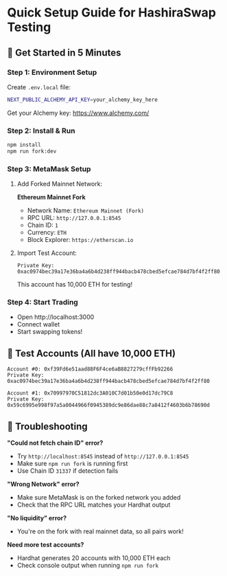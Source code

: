 # Quick Setup Guide for HashiraSwap Testing

## 🚀 Get Started in 5 Minutes

### Step 1: Environment Setup

Create `.env.local` file:

```bash
NEXT_PUBLIC_ALCHEMY_API_KEY=your_alchemy_key_here
```

Get your Alchemy key: https://www.alchemy.com/

### Step 2: Install & Run

```bash
npm install
npm run fork:dev
```

### Step 3: MetaMask Setup

1. Add Forked Mainnet Network:

   **Ethereum Mainnet Fork**

   - Network Name: `Ethereum Mainnet (Fork)`
   - RPC URL: `http://127.0.0.1:8545`
   - Chain ID: `1`
   - Currency: `ETH`
   - Block Explorer: `https://etherscan.io`



2. Import Test Account:
   ```
   Private Key: 0xac0974bec39a17e36ba4a6b4d238ff944bacb478cbed5efcae784d7bf4f2ff80
   ```
   This account has 10,000 ETH for testing!

### Step 4: Start Trading

- Open http://localhost:3000
- Connect wallet
- Start swapping tokens!

## 🎯 Test Accounts (All have 10,000 ETH)

```
Account #0: 0xf39Fd6e51aad88F6F4ce6aB8827279cffFb92266
Private Key: 0xac0974bec39a17e36ba4a6b4d238ff944bacb478cbed5efcae784d7bf4f2ff80

Account #1: 0x70997970C51812dc3A010C7d01b50e0d17dc79C8
Private Key: 0x59c6995e998f97a5a0044966f0945389dc9e86dae88c7a8412f4603b6b78690d
```

## 🔧 Troubleshooting

**"Could not fetch chain ID" error?**

- Try `http://localhost:8545` instead of `http://127.0.0.1:8545`
- Make sure `npm run fork` is running first
- Use Chain ID `31337` if detection fails

**"Wrong Network" error?**

- Make sure MetaMask is on the forked network you added
- Check that the RPC URL matches your Hardhat output

**"No liquidity" error?**

- You're on the fork with real mainnet data, so all pairs work!

**Need more test accounts?**

- Hardhat generates 20 accounts with 10,000 ETH each
- Check console output when running `npm run fork`
